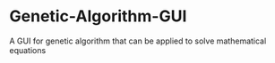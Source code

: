 # Genetic-Algorithm-GUI
A GUI for genetic algorithm that can be applied to solve mathematical equations
